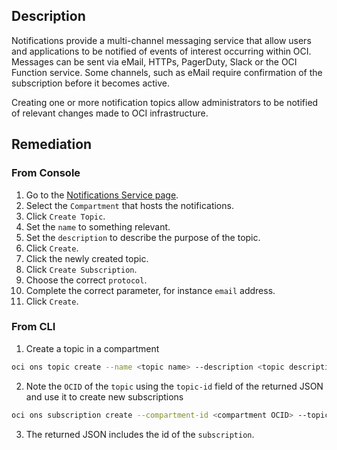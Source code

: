 ## Description

Notifications provide a multi-channel messaging service that allow users and applications to be notified of events of interest occurring within OCI. Messages can be sent via eMail, HTTPs, PagerDuty, Slack or the OCI Function service. Some channels, such as eMail require confirmation of the subscription before it becomes active.

Creating one or more notification topics allow administrators to be notified of relevant changes made to OCI infrastructure.

## Remediation

### From Console

1. Go to the [Notifications Service page](https://console.us-ashburn1.oraclecloud.com/notification/topics).
2. Select the `Compartment` that hosts the notifications.
3. Click `Create Topic`.
4. Set the `name` to something relevant.
5. Set the `description` to describe the purpose of the topic.
6. Click `Create`.
7. Click the newly created topic.
8. Click `Create Subscription`.
9. Choose the correct `protocol`.
10. Complete the correct parameter, for instance `email` address.
11. Click `Create`.

### From CLI

1. Create a topic in a compartment

```bash
oci ons topic create --name <topic name> --description <topic description> -- compartment-id <compartment OCID>
```

2. Note the `OCID` of the `topic` using the `topic-id` field of the returned JSON and use it to create new subscriptions

```bash
oci ons subscription create --compartment-id <compartment OCID> --topic-id <topic OCID> --protocol <protocol> --subscription-endpoint <subscription endpoint>
```

3. The returned JSON includes the id of the `subscription`.